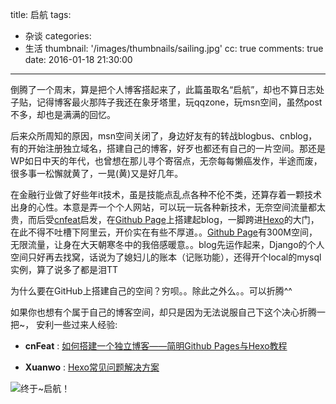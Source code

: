 title: 启航
tags:
  - 杂谈
categories:
  - 生活
thumbnail: '/images/thumbnails/sailing.jpg'
cc: true
comments: true
date: 2016-01-18 21:30:00

---

倒腾了一个周末，算是把个人博客搭起来了，此篇虽取名“启航”，却也不算日志处子贴，记得博客最火那阵子我还在象牙塔里，玩qqzone，玩msn空间，虽然post不多，却也是满满的回忆。

<!-- more --><!-- indicate-the-source -->

后来众所周知的原因，msn空间关闭了，身边好友有的转战blogbus、cnblog，有的开始注册独立域名，搭建自己的博客，好歹也都还有自己的一片空间。那还是WP如日中天的年代，也曾想在那儿寻个寄宿点，无奈每每懒癌发作，半途而废，很多事一松懈就黄了，一晃(黄)又是好几年。

在金融行业做了好些年it技术，虽是技能点乱点各种不伦不类，还算存着一颗技术出身的心性。本意是弄一个个人网站，可以玩一玩各种新技术，无奈空间流量都太贵，而后受[cnfeat](http://cnfeat.com/)启发，在[Github Page](https://pages.github.com/)上搭建起blog，一脚跨进[Hexo](http://hexo.io)的大门，在此不得不吐槽下阿里云，开价实在有些不厚道。。[Github Page](https://pages.github.com/)有300M空间，无限流量，让身在大天朝寒冬中的我倍感暖意。。blog先运作起来，Django的个人空间只好再去找窝，话说为了媳妇儿的账本（记账功能），还得开个local的mysql实例，算了说多了都是泪TT

为什么要在GitHub上搭建自己的空间？穷呗。。除此之外么。。可以折腾^^

如果你也想有个属于自己的博客空间，却只是因为无法说服自己下这个决心折腾一把~， 安利一些过来人经验:

* **cnFeat** : [如何搭建一个独立博客——简明Github Pages与Hexo教程](http://www.jianshu.com/p/05289a4bc8b2)

* **Xuanwo** : [Hexo常见问题解决方案](https://xuanwo.org/2014/08/14/hexo-usual-problem/)

![终于~启航！](/images/posts/virgin-post/sails.jpg "启航")